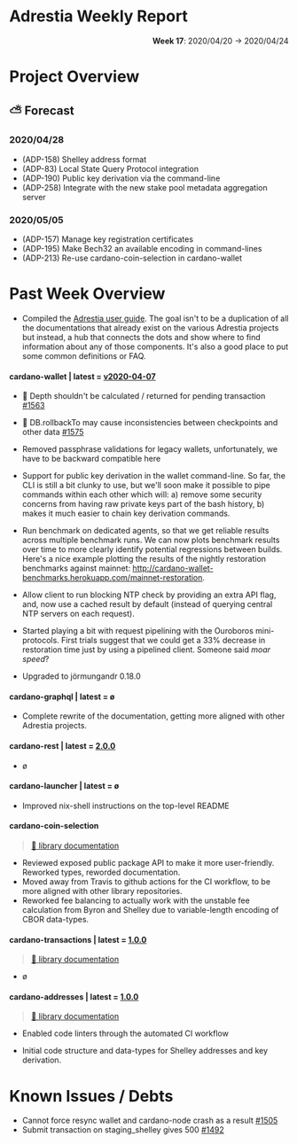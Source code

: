 # Adrestia Weekly Report

<p align="right">
  <strong>Week 17</strong>: 2020/04/20 → 2020/04/24
</p>

# Project Overview

## ⛅ Forecast

### 2020/04/28

- (ADP-158) Shelley address format 
- (ADP-83) Local State Query Protocol integration
- (ADP-190) Public key derivation via the command-line
- (ADP-258) Integrate with the new stake pool metadata aggregation server 

### 2020/05/05

- (ADP-157) Manage key registration certificates
- (ADP-195) Make Bech32 an available encoding in command-lines
- (ADP-213) Re-use cardano-coin-selection in cardano-wallet

# Past Week Overview

- Compiled the [Adrestia user guide](https://input-output-hk.github.io/adrestia/). The goal isn't to be a duplication of all the documentations that already exist on the
  various Adrestia projects but instead, a hub that connects the dots and show where to find information about any of those components. It's also a good place to put some
  common definitions or FAQ.

#### cardano-wallet | latest = [v2020-04-07](https://github.com/input-output-hk/cardano-wallet/releases/v2020-04-07)

- :bug: Depth shouldn't be calculated / returned for pending transaction [#1563](https://github.com/input-output-hk/cardano-wallet/issues/1563)

- :bug: DB.rollbackTo may cause inconsistencies between checkpoints and other data [#1575](https://github.com/input-output-hk/cardano-wallet/issues/1575)

- Removed passphrase validations for legacy wallets, unfortunately, we have to be backward compatible here

- Support for public key derivation in the wallet command-line. So far, the CLI is still a bit clunky to use, but we'll soon make it possible to pipe commands
  within each other which will: a) remove some security concerns from having raw private keys part of the bash history, b) makes it much easier to chain key derivation commands.

- Run benchmark on dedicated agents, so that we get reliable results across multiple benchmark runs. We can now plots benchmark results over time
  to more clearly identify potential regressions between builds. Here's a nice example plotting the results of the nightly restoration benchmarks against
  mainnet: http://cardano-wallet-benchmarks.herokuapp.com/mainnet-restoration.

- Allow client to run blocking NTP check by providing an extra API flag, and, now use a cached result by default (instead of querying central NTP servers on each request).

- Started playing a bit with request pipelining with the Ouroboros mini-protocols. First trials suggest that we could get a 33% decrease in restoration time
  just by using a pipelined client. Someone said _moar speed_?

- Upgraded to jörmungandr 0.18.0

#### cardano-graphql | latest = ø

- Complete rewrite of the documentation, getting more aligned with other Adrestia projects. 


#### cardano-rest | latest = [2.0.0](https://github.com/input-output-hk/cardano-rest/releases/2.0.0)

- ø

#### cardano-launcher | latest = ø

- Improved nix-shell instructions on the top-level README

#### cardano-coin-selection

> [:book: library documentation](https://input-output-hk.github.io/cardano-coin-selection/haddock/)

- Reviewed exposed public package API to make it more user-friendly. Reworked types, reworded documentation. 
- Moved away from Travis to github actions for the CI workflow, to be more aligned with other library repositories.
- Reworked fee balancing to actually work with the unstable fee calculation from Byron and Shelley due to variable-length encoding of CBOR data-types.

#### cardano-transactions | latest = [1.0.0](https://github.com/input-output-hk/cardano-transactions/releases/1.0.0)    

> [:book: library documentation](https://input-output-hk.github.io/cardano-transactions/haddock/)

- ø

#### cardano-addresses | latest = [1.0.0](https://github.com/input-output-hk/cardano-addresses/releases/1.0.0)

> [:book: library documentation](https://input-output-hk.github.io/cardano-addresses/haddock/)

- Enabled code linters through the automated CI workflow 

- Initial code structure and data-types for Shelley addresses and key derivation.

# Known Issues / Debts

- Cannot force resync wallet and cardano-node crash as a result [#1505](https://github.com/input-output-hk/cardano-wallet/issues/1505)
- Submit transaction on staging_shelley gives 500 [#1492](https://github.com/input-output-hk/cardano-wallet/issues/1492)
